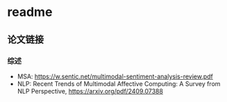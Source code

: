 # readme
## 论文链接
### 综述
- MSA: https://w.sentic.net/multimodal-sentiment-analysis-review.pdf
- NLP: Recent Trends of Multimodal Affective Computing: A Survey from NLP Perspective, https://arxiv.org/pdf/2409.07388
